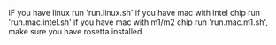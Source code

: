 IF you have linux run 'run.linux.sh'
if you have mac with intel chip run 'run.mac.intel.sh'
if you have mac with m1/m2 chip run 'run.mac.m1.sh', make sure you have rosetta installed